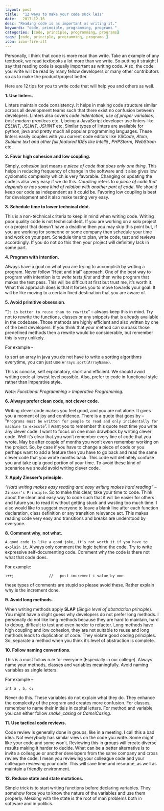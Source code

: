 ```yaml
---
layout: post
title:  "12 ways to make your code suck less"
date:   2017-12-16
desc: "Reading code is as important as writing it."
keywords: "code, principle, programming, programs "
categories: [code, principle, programming, programs]
tags: [code, principle, programming, programs ]
icon: icon-fire-alt
---
```


Personally, I think that code is more read than write. Take an example of any textbook, we read textbooks a lot more than we write. So putting it straight I say that reading code is equally important as writing code. Also, the code you write will be read by many fellow developers or many other contributors so as to make the product/project better. 

Here are 12 tips for you to write code that will help you and others as well.

**1. Use linters.**

Linters maintain code consistency. It helps in making code structure similar across all development teams such that there exist no confusion between developers. Linters also covers _code indentation, use of proper variables, best modern practices_ etc. I, being a JavaScript developer use linters like _ESLINT, JSLINT, JSHINT_ etc. Similar types of linters are available for python, java and pretty much all popular programming languages. These linters easily couples with you current code editors like _VSCode, Atom, Sublime text and other full featured IDEs like Intellij , PHPStorm, WebStrom_ etc.

**2. Favor high cohesion and low coupling.**

Simply, _cohesion_ just means _a piece of code that does only one thing_. This helps in reducing frequency of change in the software and it also gives low cyclomatic complexity which is very favorable. Changing or updating the code is also very easy if we do this. _Coupling_ refers to _a piece of code that depends or has some kind of relation with another part of code_. We should keep our code as independent as it could be. Favoring low coupling is best for development and it also make testing very easy.

**3. Schedule time to lower technical debt.**

This is a non-technical criteria to keep in mind when writing code. Writing poor quality code is not technical debt. If you are working on a solo project or a project that doesn’t have a deadline then you may skip this point but, if you are working for someone or some company then schedule your time and work on your part. Schedule time to plan, write code, test and reviews accordingly. If you do not do this then your project will definitely lack in some part.

**4. Program with intention.**

Always have a goal on what you are trying to accomplish by writing a program. Never follow “Heat and trial” approach. One of the best way to program with intention is to _write tests first_ and then write program that makes the test pass. This will be difficult at first but trust me, it’s worth it. What this approach does is that it forces you to move towards your goal. It will be like moving to a certain fixed destination that you are aware of.


**5. Avoid primitive obsession.**

“`It is better to reuse than to rewrite`” – always keep this in mind. Try not to rewrite the functions, classes or any snippets that is already available in the codebase. Those methods are highly efficient and also written by one of the best developers. If you think that your method can surpass those predefined methods then a rewrite would be considerable, but remember this is very unlikely. 

For example -

to sort an array in java you do not have to write a sorting algorithms everytime, you can just use `Arrays.sort(ArrayName)`.
 
This is concise, self explanatory, short and efficient. We should avoid writing code at lowest level possible.  Also, prefer to code in functional style rather than imperative style. 

_Note: Functional Programming > Imperative Programming._

**6. Always prefer clean code, not clever code.**

Writing clever code makes you feel good, and you are not alone. It gives you a moment of joy and confidence. There is a quote that goes by – “`Programs must be written for people to read and only incidentally for machine to execute`”. I want you to remember this quote next time you write any clever code. I want to focus on one main drawback by writing clever code. Well it’s clear that you won’t remember every line of code that you wrote. May be after couple of months you won’t even remember working on the project. So, by case if you have to change a piece of code or you perhaps want to add a feature then you have to go back and read the same clever code that you wrote months back. This code will definitely confuse you and take up a good portion of your time. To avoid these kind of scenarios we should avoid writing clever code.

**7. Apply Zinsser’s principle.**

_“Hard writing makes easy reading and easy writing makes hard reading”_ – `Zinsser’s Principle`. So to make this clear, take your time to code. Think about the clean and easy way to code such that it will be easier for others and future you to read it without getting stuck and wasting too much time.  I also would like to suggest everyone to leave a blank line after each function declaration, class definition or any transition relevance act. This makes reading code very easy and transitions and breaks are understood by everyone. 

**8. Comment why, not what.**

`A good code is like a good joke, it’s not worth it if you have to explain it`. Always only comment the logic behind the code. Try to write expressive self-documenting code. Comment why the code is there not what that code does.

For example:

   `i++;                //   post increment i value by one` 

these types of comments are stupid so please avoid these. 
Rather explain why is the increment done.


**9. Avoid long methods.**

When writing methods apply __SLAP__ (_Single level of abstraction principle_). You might have a slight guess why developers do not prefer long methods. I personally do not like long methods because they are hard to maintain, hard to debug, difficult to test and even harder to refactor. Long methods have high coupling and low cohesion, they are not suitable to reuse and long methods leads to duplication of code. They violate good coding principles. So, separate a method when you think it’s level of abstraction is complete.

**10. Follow naming conventions.**

This is a must follow rule for everyone (Especially in our college). Always name your methods, classes and variables meaningfully. Avoid naming variables as single letters. 

For example –
    
   `int a , b, c;`
 
Never do this. These variables do not explain what they do. They enhance the complexity of the program and creates more confusion. For classes, remember to name their initials in capital letters. For method and variable you can either follow _snake\_casing_ or _CamelCasing_.

**11. Use tactical code reviews.**

Code review is generally done in groups, like in a meeting. I call this a bad idea. Not everybody has similar views on the code you write. Some might like your code and some won’t. Reviewing this in groups will create diverse results making it harder to decide. What can be a better alternative is to invite a colleague or another developers from the same company and cross review the code. I mean you reviewing your colleague code and your colleague reviewing your code. This will save time and resource, as well as maintain a friendly environment.

**12. Reduce state and state mutations.**

Simple trick is to start writing functions before declaring variables. They somehow force you to know the nature of the variables and use them properly. Messing with the state is the root of man problems both in software and in politics.
